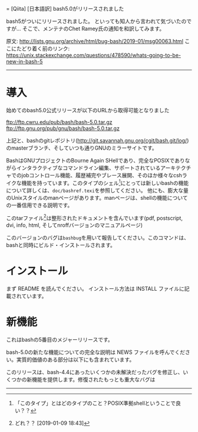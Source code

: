 = [Qiita] [日本語訳] bash5.0がリリースされました

bash5がついにリリースされました。
といっても知人から言われて気づいたのですが...
そこで、メンテナのChet Ramey氏の通知を和訳してみます。

原文: http://lists.gnu.org/archive/html/bug-bash/2019-01/msg00063.html
ここにたどり着く前のリンク: https://unix.stackexchange.com/questions/478590/whats-going-to-be-new-in-bash-5

---

# 導入

始めてのbash5.0公式リリースが以下のURLから取得可能となりました

ftp://ftp.cwru.edu/pub/bash/bash-5.0.tar.gz
ftp://ftp.gnu.org/pub/gnu/bash/bash-5.0.tar.gz

上記と、bashのgitレポジトリ(http://git.savannah.gnu.org/cgit/bash.git/log/)のmasterブランチ、そしていつも通りGNUのミラーサイトです。

BashはGNUプロジェクトのBourne Again SHellであり、完全なPOSIXでありながらインタラクティブなコマンドライン編集、サポートされているアーキテクチャでのjobコントロール機能、履歴補完やブレース展開、そのほか様々なcshライクな機能を持っています。このタイプのシェル[^?1]にとっては新しいbashの機能について詳しくは、`doc/bashref.texi`を参照してください。 他にも、膨大な量のUnixスタイルのmanページがあります。manページは、shellの機能についての一番信用できる説明です。 

このtarファイル[^?2]は整形されたドキュメントを含んでいます(pdf, postscript,
dvi, info, html, そしてnroffバージョンのマニュアルページ)

このバージョンのバグは`bashbug`を用いて報告してください。このコマンドは、bashと同時にビルド・インストールされます。

# インストール

まず README を読んでください。
インストール方法は INSTALL ファイルに記載されています。

# 新機能

これはbashの5番目のメジャーリリースです。

bash-5.0の新たな機能についての完全な説明は NEWS ファイルを呼んでください。実質的価値のある部分は以下にも含まれています。

このリリースは、bash-4.4にあったいくつかの未解決だったバグを修正し、いくつかの新機能を提供します。修復されたもっとも重大なバグは

---

[^?1]: 「このタイプ」とはどのタイプのこと？POSIX準拠shellということで良い？？
[^?2]: どれ？？
[2019-01-09 18:43]

